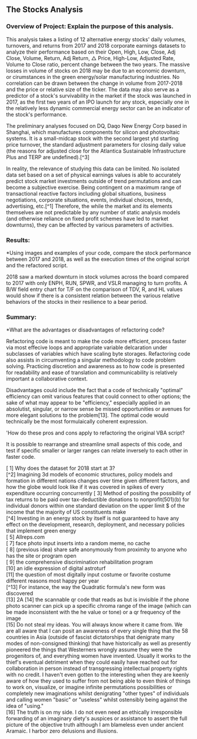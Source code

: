 ## The Stocks Analysis 

### Overview of Project: Explain the purpose of this analysis.

This analysis takes a listing of 12 alternative energy stocks' daily volumes, turnovers, and returns from 2017 and 2018 corporate earnings datasets to analyze their performance based on their Open, High, Low, Close, Adj Close, Volume, Return, Adj Return, △ Price, High-Low, Adjusted Rate, Volume to Close ratio, percent change between the two years.  The massive losses in volume of stocks on 2018 may be due to an economic downturn, or cirumstances in the green energy/solar manufacturing industries. No correlation can be drawn between the change in volume from 2017-2018 and the price or relative size of the ticker. The data may also serve as a predictor of a stock's survivability in the market if the stock was launched in 2017, as the first two years of an IPO launch for any stock, especially one in the relatively less dynamic commercial energy sector can be an indicator of the stock's performance.

The preliminary analyses focused on DQ, Daqo New Energy Corp based in Shanghai, which manufactures components for silicon and photovoltaic systems. It is a small-midcap stock with the second largest ytd starting price turnover, the standard adjustment parameters for closing daily value (the reasons for adjusted close for the Atlantica Sustainable Infrastructure Plus and TERP are undefined).[^3] 

In reality, the relevance of studying this data can be limited. No isolated data set based on a set of physical earnings values is able to accurately predict stock market investments outside of trend permutations and can become a subjective exercise. Being contingent on a maximum range of transactional reactive factors including global situations, business negotiations, corporate situations, events, individual choices, trends, advertising, etc.[^1] Therefore, the while the market and its elements themselves are not predictable by any number of static analysis models (and otherwise reliance on fixed profit schemes have led to market downturns), they can be affected by various parameters of activities.

### Results: 
*Using images and examples of your code, compare the stock performance between 2017 and 2018, as well as the execution times of the original script and the refactored script. 

2018 saw a marked downturn in stock volumes across the board compared to 2017 with only ENPH, RUN, SPWR, and VSLR managing to turn profits. 
A B/W field entry chart for T/F on the comparison of TDV, R, and HL values would show if there is a consistent relation between the various relative behaviors of the stocks in their resilience to a bear period.  

### Summary: 
*What are the advantages or disadvantages of refactoring code?

Refactoring code is meant to make the code more efficient, process faster via most effecive loops and appropriate variable delcaration under subclasses of variables which have scaling byte storages.  Refactoring code also assists in circumventing a singular methodology to code problem solving.  Practicing discretion and awareness as to how code is presented for readability and ease of translation and communicability is relatively important a collaborative context. 

Disadvantages could include the fact that a code of technically "optimal" efficiency can omit various features that could connect to other options; the sake of what may appear to be "efficiency," especially applied in an absolutist, singular, or narrow sense be missed opportunities or avenues for more elegant solutions to the problem[13].  The optimal code would technically be the most formulaically coherent expression. 

'How do these pros and cons apply to refactoring the original VBA script?
	
It is possible to rearrange and streamline small aspects of this code, and test if specific smaller or larger ranges can relate inversely to each other in faster code.

[ 1]  Why does the dataset for 2018 start at 3?  
[^2]  Imagining 3d models of economic structures, policy models and formation in different nations changes over time given different factors, and how the globe would look like if it was covered in spikes of every expenditure occurring concurrently
[ 3]   Method of positing the possibility of tax returns to be paid over tax-deductible donations to nonprofit(501)(b) for individual donors within one standard deviation on the upper limit $ of the income that the majority of US constituents make  
[^4]  Investing in an energy stock by itself is not guaranteed to have any effect on the development, research, deployment, and necessary policies that implement green energy  
[ 5]   Allreps.com   
[ 7]   face photo input inserts into a random meme, no cache  
[ 8]   (previous idea) share safe anonymously from proximity to anyone who has the site or program open  
[ 9]   the comprehensive discrimination rehabilitation program  
[10]  an idle expression of digital astroturf  
[11]  the question of most digitally input costume or favorite costume different reasons most happy per year  
[^13] For instance, the way the Quadratic formula's new form was discovered  
[13]  2A 
[14]  the scannable qr code that reads as but is invisible if the phone photo scanner can pick up a specific chroma range of the image (which can be made inconsistent with the he value or tone) or a qr frequency of the image  
[15]  Do not steal my ideas.  You will always know where it came from.  We are all aware that I can posit an awareness of every single thing that the 58 countries in Asia (outside of fascist dictatorships that denigrate many modes of non-consigned thinking) that have historically as well as presently pioneered the things that Westerners wrongly assume they were the progenitors of, and everything women have invented. Usually it works to the thief's eventual detriment when they could easily have reached out for collaboration in person instead of transgressing intellectual property rights with no credit. I haven't even gotten to the interesting when they are keenly aware of how they used to suffer from not being able to even think of things to work on, visualize, or imagine infinite permutations possibilities or completely new imaginations whilst denigrating "other types" of individuals and calling women "basic" or "useless" whilst ostensibly being against the idea of "using."   
[16]  The truth is on my side.  I do not even need an ethically irresponsible forwarding of an imaginary diety's auspices or assistance to assert the full picture of the objective truth although I am blameless even under ancient Aramaic. I harbor zero delusions and illusions.  
